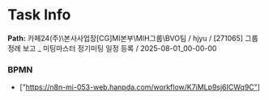 # Task Info

**Path:** 카페24(주)\본사사업장\[CG]MI본부\MIH그룹\BVO팀 / hjyu / [271065] 그룹 정례 보고 _ 미팅마스터 정기미팅 일정 등록 / 2025-08-01_00-00-00

### BPMN
- ["https://n8n-mi-053-web.hanpda.com/workflow/K7iMLp9sj6ICWq9C"]

